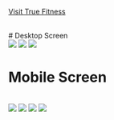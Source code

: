 <a href="https://true-fitness.netlify.app/" target="_blank">Visit True Fitness</a>

<br>
# Desktop Screen
<br>
<img src="assets/01.png">
<img src="assets/02.png">
<img src="assets/03.png">
<br>

# Mobile Screen
<br>
<img src="assets/04.png">
<img src="assets/05.png">
<img src="assets/06.png">
<img src="assets/07.png">
